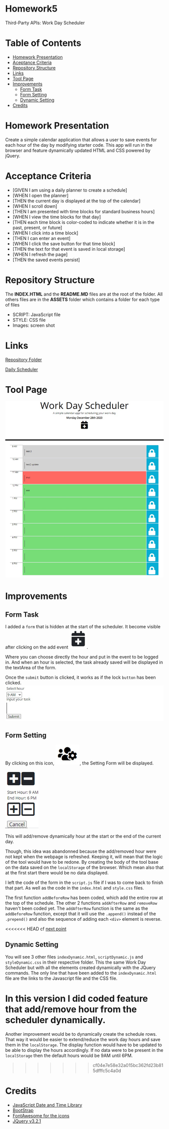 # Homework5
Third-Party APIs: Work Day Scheduler

# Table of Contents
- [Homework Presentation](#homework-presentation)
- [Aceptance Criteria](#acceptance-criteria)
- [Repository Structure](#repository-structure)
- [Links](#links)
- [Tool Page](#tool-page)
- [Improvements](#improvements)
    - [Form Task](#form-task)
    - [Form Setting](#form-setting)
    - [Dynamic Setting](#dynamic-setting)
- [Credits](#credits)


# Homework Presentation
Create a simple calendar application that allows a user to save events for each hour of the day by modifying starter code. This app will run in the browser and feature dynamically updated HTML and CSS powered by jQuery.

# Acceptance Criteria
- [GIVEN I am using a daily planner to create a schedule]
- [WHEN I open the planner]
- [THEN the current day is displayed at the top of the calendar]
- [WHEN I scroll down]
- [THEN I am presented with time blocks for standard business hours]
- [WHEN I view the time blocks for that day]
- [THEN each time block is color-coded to indicate whether it is in the past, present, or future]
- [WHEN I click into a time block]
- [THEN I can enter an event]
- [WHEN I click the save button for that time block]
- [THEN the text for that event is saved in local storage]
- [WHEN I refresh the page]
- [THEN the saved events persist]

# Repository Structure
The **INDEX.HTML** and the **README.MD** files are at the root of the folder.
All others files are in the **ASSETS** folder which contains a folder for each type of files
- SCRIPT: JavaScript file
- STYLE: CSS file
- Images: screen shot

# Links
[Repository Folder](https://github.com/nhounhou/WorkDayScheduler)

[Daily Scheduler](https://nhounhou.github.io/WorkDayScheduler)

# Tool Page
![tool](/assets/images/Tool-Page.jpg)

# Improvements
## Form Task
I added a `form` that is hidden at the start of the scheduler.
It become visible after clicking on the add event  ![calendar plus](/assets/images/calendar-plus.jpg).

Where you can choose directly the hour and put in the event to be logged in.
And when an hour is selected, the task already saved will be displayed in the textArea of the form.

Once the `submit` button is clicked, it works as if the lock `button` has been clicked.
![Event Form](/assets/images/Event-Form.jpg)

## Form Setting
By clicking on this icon,
![Setting Icon](/assets/images/setting-icone.jpg), the Setting Form will be displayed.

![Setting Form](/assets/images/setting-form.jpg)

This will add/remove dynamically hour at the start or the end of the current day.

Though, this idea was abandonned because the add/removed hour were not kept when the webpage is refreshed.
Keeping it, will mean that the logic of the tool would have to be redone.
By creating the body of the tool base on the data saved on the `localStorage` of the browser. Which mean also that at the first start there would be no data displayed.

I left the code of the form in the `script.js` file if I was to come back to finish that part. As well as the code in the `index.html` and `style.css` files.

The first function `addBeforeRow` has been coded, which add the entire row at the top of the schedule.
The other 2 functions `addAfterRow` and `removeRow` haven't been coded yet.
The `addAfterRow` function is the same as the `addBeforeRow` function, except that it will use the `.append()` instead of the `.prepend()` and also the sequence of adding each `<div>` element is reverse.

<<<<<<< HEAD
cf [next point](#dynamic-setting)

## Dynamic Setting
You will see 3 other files `indexDynamic.html`, `scriptDynamic.js` and `styleDynamic.css` in their respective folder.
This the same Work Day Scheduler but with all the elements created dynamically with the JQuery commands. The only line that have been added to the `indexDynamic.html` file are the links to the Javascript file and the CSS file.

In this version I did coded feature that add/remove hour from the scheduler dynamically.
=======
Another improvement would be to dynamically create the schedule rows. That way it would be easier to extend/reduce the work day hours and save them in the `localStorage`. The display function would have to be updated to be able to display the hours accordingly. If no data were to be present in the `localStorage` then the default hours would be 9AM until 6PM.
>>>>>>> cf04e7e58e32a015bc362fd23b815dfffc5c4a0d

# Credits
- [JavaScript Date and Time Library](https://momentjs.com/)
- [BootStrap](https://getbootstrap.com/)
- [FontAwesome for the icons](https://fontawesome.com)
- [JQuery v3.2.1](https://jquery.org)